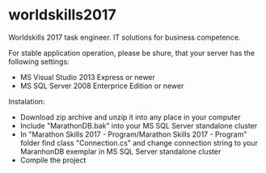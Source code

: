 # worldskills2017
Worldskills 2017 task engineer. IT solutions for business competence.

For stable application operation, please be shure, that your server has the following settings:
  - MS Visual Studio 2013 Express or newer
  - MS SQL Server 2008 Enterprice Edition or newer
  
 Instalation:
   - Download zip archive and unzip it into any place in your computer
   - Include "MarathonDB.bak" into your MS SQL Server standalone cluster
   - In "Marathon Skills 2017 - Program/Marathon Skills 2017 - Program" folder find class "Connection.cs" and change connection string to your MaranhonDB exemplar in MS SQL Server standalone cluster
   - Compile the project
